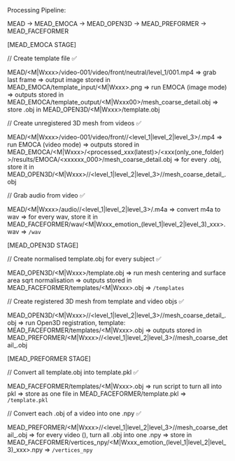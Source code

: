 Processing Pipeline:

MEAD -> MEAD_EMOCA -> MEAD_OPEN3D -> MEAD_PREFORMER -> MEAD_FACEFORMER

[MEAD_EMOCA STAGE]

// Create template file ✅

MEAD/<M|Wxxx>/video-001/video/front/neutral/level_1/001.mp4
=> grab last frame
=> output image stored in MEAD_EMOCA/template_input/<M|Wxxx>.png
=> run EMOCA (image mode)
=> outputs stored in MEAD_EMOCA/template_output/<M|Wxxx00>/mesh_coarse_detail.obj
=> store .obj in MEAD_OPEN3D/<M|Wxxx>/template.obj

// Create unregistered 3D mesh from videos ✅

MEAD/<M|Wxxx>/video-001/video/front/<emotion>/<level_1|level_2|level_3>/<xxx>.mp4
=> run EMOCA (video mode)
=> outputs stored in MEAD_EMOCA/<M|Wxxx>/<processed_xxx(latest)>/<xxx(only_one_folder)>/results/EMOCA/<xxxxxx_000>/mesh_coarse_detail.obj
=> for every .obj, store it in MEAD_OPEN3D/<M|Wxxx>/<emotion>/<level_1|level_2|level_3>/<xxx>/mesh_coarse_detail_<xxxxxx>.obj

// Grab audio from video ✅

MEAD/<M|Wxxx>/audio/<emotion>/<level_1|level_2|level_3>/<xxx>.m4a
=> convert m4a to wav
=> for every wav, store it in MEAD_FACEFORMER/wav/<M|Wxxx_emotion_(level_1|level_2|level_3)_xxx>.wav
=> `/wav`

[MEAD_OPEN3D STAGE]

// Create normalised template.obj for every subject ✅

MEAD_OPEN3D/<M|Wxxx>/template.obj
=> run mesh centering and surface area sqrt normalisation
=> outputs stored in MEAD_FACEFORMER/templates/<M|Wxxx>.obj
=> `/templates`

// Create registered 3D mesh from template and video objs ✅

MEAD_OPEN3D/<M|Wxxx>/<emotion>/<level_1|level_2|level_3>/<xxx>/mesh_coarse_detail_<xxxxxx>.obj
=> run Open3D registration, template: MEAD_FACEFORMER/templates/<M|Wxxx>.obj
=> outputs stored in MEAD_PREFORMER/<M|Wxxx>/<emotion>/<level_1|level_2|level_3>/<xxx>/mesh_coarse_detail_<xxxxxx>.obj

[MEAD_PREFORMER STAGE]

// Convert all template.obj into template.pkl ✅

MEAD_FACEFORMER/templates/<M|Wxxx>.obj
=> run script to turn all into pkl
=> store as one file in MEAD_FACEFORMER/template.pkl
=> `/template.pkl`

// Convert each .obj of a video into one .npy ✅

MEAD_PREFORMER/<M|Wxxx>/<emotion>/<level_1|level_2|level_3>/<xxx>/mesh_coarse_detail_<xxxxxx>.obj
=> for every video (<xxx>), turn all .obj into one .npy
=> store in MEAD_FACEFORMER/vertices_npy/<M|Wxxx_emotion_(level_1|level_2|level_3)_xxx>.npy
=> `/vertices_npy`
